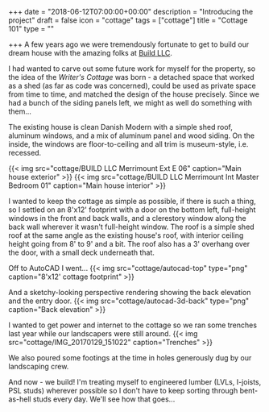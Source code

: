 +++
date = "2018-06-12T07:00:00+00:00"
description = "Introducing the project"
draft = false
icon = "cottage"
tags = ["cottage"]
title = "Cottage 101"
type = ""

+++
A few years ago we were tremendously fortunate to get to build our dream house with the amazing folks at [Build LLC](https://www.buildllc.com/).

I had wanted to carve out some future work for myself for the property, so the idea of the _Writer's Cottage_ was born - 
a detached space that worked as a shed (as far as code was concerned), could be used as private space from time to time,
and matched the design of the house precisely. Since we had a bunch of the siding panels left, we might as well do something with them...

The existing house is clean Danish Modern with a simple shed roof, aluminum windows, and a mix of aluminum panel and wood siding.
On the inside, the windows are floor-to-ceiling and all trim is museum-style, i.e. recessed.

{{< img src="cottage/BUILD LLC Merrimount Ext E 06" caption="Main house exterior" >}}
{{< img src="cottage/BUILD LLC Merrimount Int Master Bedroom 01" caption="Main house interior" >}}

I wanted to keep the cottage as simple as possible, if there is such a thing, so I settled on an 8'x12' footprint
with a door on the bottom left, full-height windows in the front and back walls, and a clerestory window along the back wall wherever it wasn't full-height window.
The roof is a simple shed roof at the same angle as the existing house's roof, with interior ceiling height going from 8' to 9' and a bit. 
The roof also has a 3' overhang over the door, with a small deck underneath that.

Off to AutoCAD I went...
{{< img src="cottage/autocad-top" type="png" caption="8'x12' cottage footprint" >}}

And a sketchy-looking perspective rendering showing the back elevation and the entry door.
{{< img src="cottage/autocad-3d-back" type="png" caption="Back elevation" >}}

I wanted to get power and internet to the cottage so we ran some trenches last year while our landscapers were still around.
{{< img src="cottage/IMG_20170129_151022" caption="Trenches" >}}

We also poured some footings at the time in holes generously dug by our landscaping crew.

And now - we build! 
I'm treating myself to engineered lumber (LVLs, I-joists, PSL studs) wherever possible so I don't have to keep sorting through bent-as-hell studs every day.
We'll see how that goes...